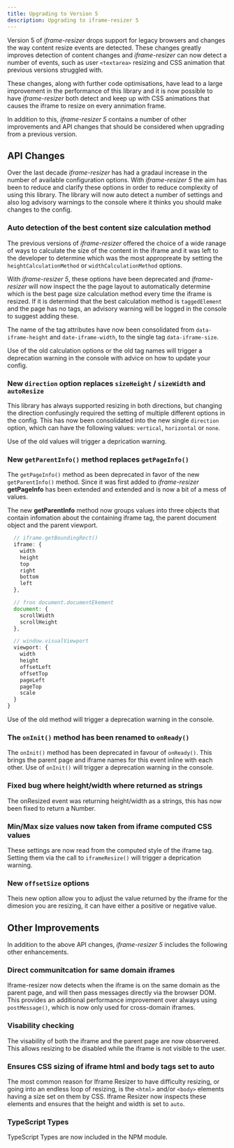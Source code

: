 ```yaml
---
title: Upgrading to Version 5
description: Upgrading to iframe-resizer 5
---
```


Version 5 of _iframe-resizer_ drops support for legacy browsers and changes the way content resize events are detected. These changes greatly improves detection of content changes and _iframe-resizer_ can now detect a number of events, such as user `<textarea>` resizing and CSS animation that previous versions struggled with.

These changes, along with further code optimisations, have lead to a large improvement in the performance of this library and it is now possible to have _iframe-resizer_ both detect and keep up with CSS animations that causes the iframe to resize on every annimation frame.

In addition to this, _iframe-resizer 5_ contains a number of other improvements and API changes that should be considered when upgrading from a previous version.

## API Changes

Over the last decade _iframe-resizer_ has had a gradaul increase in the number of available configuration options. With _iframe-resizer 5_ the aim has been to reduce and clarify these options in order to reduce complexity of using this library. The library will now auto detect a number of settings and also log advisory warnings to the console where it thinks you should make changes to the config.

### Auto detection of the best content size calculation method

The previous versions of _iframe-resizer_ offered the choice of a wide ranage of ways to calculate the size of the content in the iframe and it was left to the developer to determine which was the most appropreate by setting the `heightCalculationMethod` or `widthCalculationMethod` options.

With _iframe-resizer 5_, these options have been deprecated and _iframe-resizer_ will now inspect the the page layout to automatically determine which is the best page size calculation method every time the iframe is resized. If it is determind that the best calculation method is `taggedElement` and the page has no tags, an advisory warning will be logged in the console to suggest adding these.

The name of the tag attributes have now been consolidated from `data-iframe-height` and `date-iframe-width`, to the single tag `data-iframe-size`.

Use of the old calculation options or the old tag names will trigger a deprecation warning in the console with advice on how to update your config.

### New `direction` option replaces `sizeHeight` / `sizeWidth` and `autoResize`

This library has always supported resizing in both directions, but changing the direction confusingly required the setting of multiple different options in the config. This has now been consolidated into the new single `direction` option, which can have the following values: `vertical`, `horizontal` or `none`.

Use of the old values will trigger a deprication warning.

### New `getParentInfo()` method replaces `getPageInfo()`

The `getPageInfo()` method as been deprecated in favor of the new `getParentInfo()` method. Since it was first added to _iframe-resizer_ **getPageInfo** has been extended and extended and is now a bit of a mess of values.

The new **getParentInfo** method now groups values into three objects that contain infomation about the containing iframe tag, the parent document object and the parent viewport.

```js
  // iframe.getBoundingRect()
  iframe: {
    width
    height
    top
    right
    bottom
    left
  },

  // fron document.documentEkement
  document: {
    scrollWidth
    scrollHeight
  },

  // window.visualViewport
  viewport: {
    width
    height
    offsetLeft
    offsetTop
    pageLeft
    pageTop
    scale
  }
}
```

Use of the old method will trigger a deprecation warning in the console.

### The `onInit()` method has been renamed to `onReady()`

The `onInit()` method has been deprecated in favour of `onReady()`. This brings the parent page and iframe names for this event inline with each other. Use of `onInit()` will trigger a deprecation warning in the console.

### Fixed bug where height/width where returned as strings

The onResized event was returning height/width as a strings, this has now been fixed to return a Number.

### Min/Max size values now taken from iframe computed CSS values

These settings are now read from the computed style of the iframe tag. Setting them via the call to `iframeResize()` will trigger a deprication warning.

### New `offsetSize` options

Theis new option allow you to adjust the value returned by the iframe for the dimesion you are resizing, it can have either a positive or negative value.

## Other Improvements

In addition to the above API changes, _iframe-resizer 5_ includes the following other enhancements.

### Direct communitcation for same domain iframes

Iframe-resizer now detects when the iframe is on the same domain as the parent page, and will then pass messages directly via the browser DOM. This provides an additional performance improvement over always using `postMessage()`, which is now only used for cross-domain iframes.

### Visability checking

The visability of both the iframe and the parent page are now observered. This allows resizing to be disabled while the iframe is not visible to the user.

### Ensures CSS sizing of iframe html and body tags set to auto

The most common reason for Iframe Resizer to have difficulty resizing, or going into an endless loop of resizing, is the `<html>` and/or `<body>` elements having a size set on them by CSS. Iframe Resizer now inspects these elements and ensures that the height and width is set to `auto`.

### TypeScript Types

TypeScript Types are now included in the NPM module.
